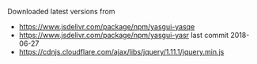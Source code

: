 Downloaded latest versions from
- https://www.jsdelivr.com/package/npm/yasgui-yasqe
- https://www.jsdelivr.com/package/npm/yasgui-yasr
last commit 2018-06-27
- https://cdnjs.cloudflare.com/ajax/libs/jquery/1.11.1/jquery.min.js

